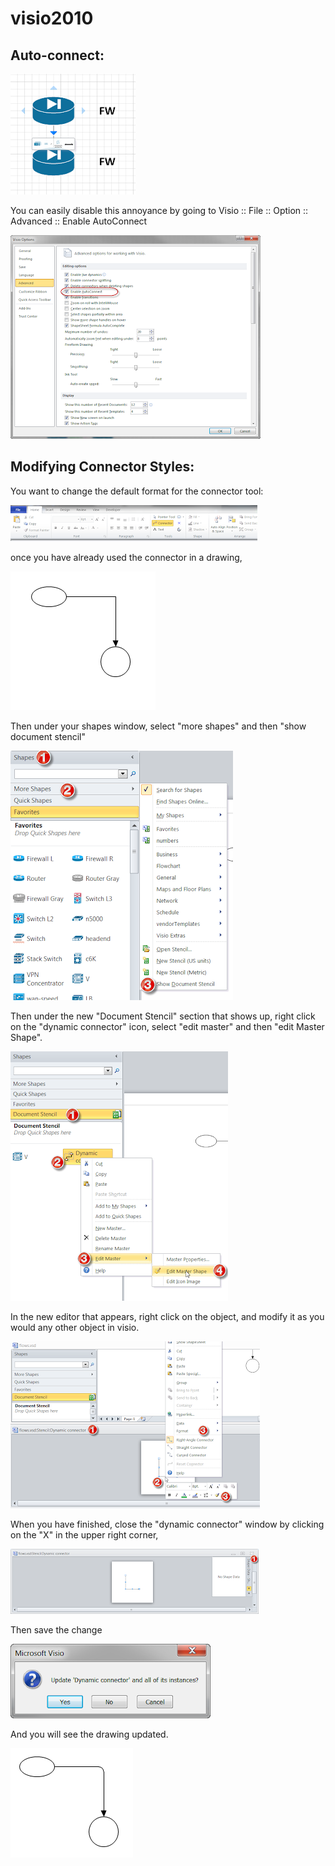 # visio2010



## Auto-connect:

<img src="../img/ac1.png">

You can easily disable this annoyance by going to Visio :: File :: Option :: Advanced :: Enable AutoConnect

<img src="../img/ac2.png">

## Modifying Connector Styles: 
You want to change the default format for the connector tool: 

<img src="../img/ribbon.png">

once you have already used the connector in a drawing, 

<img src="../img/draw1.png">

Then under your shapes window, select "more shapes" and then "show document stencil" 

<img src="../img/shapes.png">

Then under the new "Document Stencil" section that shows up, right click on the "dynamic connector" icon, select "edit master" and then "edit Master Shape".  

<img src="../img/shapes2.png">

In the new editor that appears, right click on the object, and modify it as you would any other object in visio. 

<img src="../img/shapes3.png">

When you have finished, close the "dynamic connector" window by clicking on the "X" in the upper right corner, 

<img src="../img/shapes4.png">

Then save the change

<img src="../img/shapes5.png">

And you will see the drawing updated.  

<img src="../img/shapes6.png">